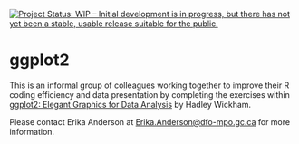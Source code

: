 [![Project Status: WIP – Initial development is in progress, but there has not yet been a stable, usable release suitable for the public.](https://www.repostatus.org/badges/latest/wip.svg)](https://www.repostatus.org/#wip)

# ggplot2
This is an informal group of colleagues working together to improve their R coding efficiency and data presentation by completing the exercises within [ggplot2: Elegant Graphics for Data Analysis](https://ggplot2-book.org/index.html) by Hadley Wickham.

Please contact Erika Anderson at Erika.Anderson@dfo-mpo.gc.ca for more information.

